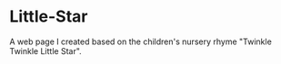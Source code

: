 # Little-Star
A web page I created based on the children's nursery rhyme "Twinkle Twinkle Little Star".
